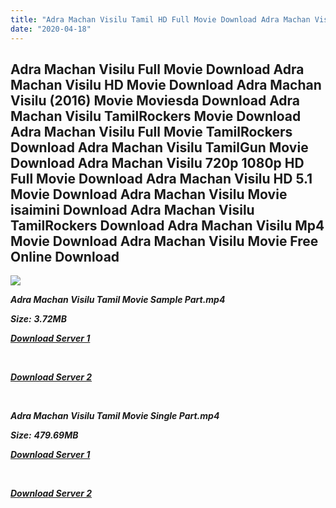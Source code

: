 ```yaml
---
title: "Adra Machan Visilu Tamil HD Full Movie Download Adra Machan Visilu Tamil HD Movie Download"
date: "2020-04-18"
---
```


## Adra Machan Visilu Full Movie Download Adra Machan Visilu HD Movie Download Adra Machan Visilu (2016) Movie Moviesda Download Adra Machan Visilu TamilRockers Movie Download Adra Machan Visilu Full Movie TamilRockers Download Adra Machan Visilu TamilGun Movie Download Adra Machan Visilu 720p 1080p HD Full Movie Download Adra Machan Visilu HD 5.1 Movie Download Adra Machan Visilu Movie isaimini Download Adra Machan Visilu TamilRockers Download Adra Machan Visilu Mp4 Movie Download Adra Machan Visilu Movie Free Online Download

![](https://images.moviebuff.com/a221c096-699d-429a-937a-347c1945f534?w=1000)

**_Adra Machan Visilu Tamil Movie Sample Part.mp4_**

**_Size:_** **_3.72MB_**

**_[Download Server 1](http://s1.uptofiles.net//files/Tamil{300377c8a1a3ba2999b4bbe3381b1ea1a812b0b70d21946c68d529294a5c2999}202016{300377c8a1a3ba2999b4bbe3381b1ea1a812b0b70d21946c68d529294a5c2999}20Movies/Adra{300377c8a1a3ba2999b4bbe3381b1ea1a812b0b70d21946c68d529294a5c2999}20Machan{300377c8a1a3ba2999b4bbe3381b1ea1a812b0b70d21946c68d529294a5c2999}20Visilu{300377c8a1a3ba2999b4bbe3381b1ea1a812b0b70d21946c68d529294a5c2999}20(2016)/Adra{300377c8a1a3ba2999b4bbe3381b1ea1a812b0b70d21946c68d529294a5c2999}20Machan{300377c8a1a3ba2999b4bbe3381b1ea1a812b0b70d21946c68d529294a5c2999}20Visilu{300377c8a1a3ba2999b4bbe3381b1ea1a812b0b70d21946c68d529294a5c2999}20(640x360)/Adra{300377c8a1a3ba2999b4bbe3381b1ea1a812b0b70d21946c68d529294a5c2999}20Machan{300377c8a1a3ba2999b4bbe3381b1ea1a812b0b70d21946c68d529294a5c2999}20Visilu{300377c8a1a3ba2999b4bbe3381b1ea1a812b0b70d21946c68d529294a5c2999}20HD{300377c8a1a3ba2999b4bbe3381b1ea1a812b0b70d21946c68d529294a5c2999}20Sample.mp4)_**

**_[  
](http://s1.uptofiles.net//files/Tamil{300377c8a1a3ba2999b4bbe3381b1ea1a812b0b70d21946c68d529294a5c2999}202016{300377c8a1a3ba2999b4bbe3381b1ea1a812b0b70d21946c68d529294a5c2999}20Movies/Adra{300377c8a1a3ba2999b4bbe3381b1ea1a812b0b70d21946c68d529294a5c2999}20Machan{300377c8a1a3ba2999b4bbe3381b1ea1a812b0b70d21946c68d529294a5c2999}20Visilu{300377c8a1a3ba2999b4bbe3381b1ea1a812b0b70d21946c68d529294a5c2999}20(2016)/Adra{300377c8a1a3ba2999b4bbe3381b1ea1a812b0b70d21946c68d529294a5c2999}20Machan{300377c8a1a3ba2999b4bbe3381b1ea1a812b0b70d21946c68d529294a5c2999}20Visilu{300377c8a1a3ba2999b4bbe3381b1ea1a812b0b70d21946c68d529294a5c2999}20(640x360)/Adra{300377c8a1a3ba2999b4bbe3381b1ea1a812b0b70d21946c68d529294a5c2999}20Machan{300377c8a1a3ba2999b4bbe3381b1ea1a812b0b70d21946c68d529294a5c2999}20Visilu{300377c8a1a3ba2999b4bbe3381b1ea1a812b0b70d21946c68d529294a5c2999}20HD{300377c8a1a3ba2999b4bbe3381b1ea1a812b0b70d21946c68d529294a5c2999}20Sample.mp4)_**

**_[Download Server 2](http://s1.uptofiles.net//files/Tamil{300377c8a1a3ba2999b4bbe3381b1ea1a812b0b70d21946c68d529294a5c2999}202016{300377c8a1a3ba2999b4bbe3381b1ea1a812b0b70d21946c68d529294a5c2999}20Movies/Adra{300377c8a1a3ba2999b4bbe3381b1ea1a812b0b70d21946c68d529294a5c2999}20Machan{300377c8a1a3ba2999b4bbe3381b1ea1a812b0b70d21946c68d529294a5c2999}20Visilu{300377c8a1a3ba2999b4bbe3381b1ea1a812b0b70d21946c68d529294a5c2999}20(2016)/Adra{300377c8a1a3ba2999b4bbe3381b1ea1a812b0b70d21946c68d529294a5c2999}20Machan{300377c8a1a3ba2999b4bbe3381b1ea1a812b0b70d21946c68d529294a5c2999}20Visilu{300377c8a1a3ba2999b4bbe3381b1ea1a812b0b70d21946c68d529294a5c2999}20(640x360)/Adra{300377c8a1a3ba2999b4bbe3381b1ea1a812b0b70d21946c68d529294a5c2999}20Machan{300377c8a1a3ba2999b4bbe3381b1ea1a812b0b70d21946c68d529294a5c2999}20Visilu{300377c8a1a3ba2999b4bbe3381b1ea1a812b0b70d21946c68d529294a5c2999}20HD{300377c8a1a3ba2999b4bbe3381b1ea1a812b0b70d21946c68d529294a5c2999}20Sample.mp4)_**

**_[  
](http://s1.uptofiles.net//files/Tamil{300377c8a1a3ba2999b4bbe3381b1ea1a812b0b70d21946c68d529294a5c2999}202016{300377c8a1a3ba2999b4bbe3381b1ea1a812b0b70d21946c68d529294a5c2999}20Movies/Adra{300377c8a1a3ba2999b4bbe3381b1ea1a812b0b70d21946c68d529294a5c2999}20Machan{300377c8a1a3ba2999b4bbe3381b1ea1a812b0b70d21946c68d529294a5c2999}20Visilu{300377c8a1a3ba2999b4bbe3381b1ea1a812b0b70d21946c68d529294a5c2999}20(2016)/Adra{300377c8a1a3ba2999b4bbe3381b1ea1a812b0b70d21946c68d529294a5c2999}20Machan{300377c8a1a3ba2999b4bbe3381b1ea1a812b0b70d21946c68d529294a5c2999}20Visilu{300377c8a1a3ba2999b4bbe3381b1ea1a812b0b70d21946c68d529294a5c2999}20(640x360)/Adra{300377c8a1a3ba2999b4bbe3381b1ea1a812b0b70d21946c68d529294a5c2999}20Machan{300377c8a1a3ba2999b4bbe3381b1ea1a812b0b70d21946c68d529294a5c2999}20Visilu{300377c8a1a3ba2999b4bbe3381b1ea1a812b0b70d21946c68d529294a5c2999}20HD{300377c8a1a3ba2999b4bbe3381b1ea1a812b0b70d21946c68d529294a5c2999}20Sample.mp4)_**

**_Adra Machan Visilu Tamil Movie Single Part.mp4_**

**_Size:_** **_479.69MB_**

**_[Download Server 1](http://s1.uptofiles.net//files/Tamil{300377c8a1a3ba2999b4bbe3381b1ea1a812b0b70d21946c68d529294a5c2999}202016{300377c8a1a3ba2999b4bbe3381b1ea1a812b0b70d21946c68d529294a5c2999}20Movies/Adra{300377c8a1a3ba2999b4bbe3381b1ea1a812b0b70d21946c68d529294a5c2999}20Machan{300377c8a1a3ba2999b4bbe3381b1ea1a812b0b70d21946c68d529294a5c2999}20Visilu{300377c8a1a3ba2999b4bbe3381b1ea1a812b0b70d21946c68d529294a5c2999}20(2016)/Adra{300377c8a1a3ba2999b4bbe3381b1ea1a812b0b70d21946c68d529294a5c2999}20Machan{300377c8a1a3ba2999b4bbe3381b1ea1a812b0b70d21946c68d529294a5c2999}20Visilu{300377c8a1a3ba2999b4bbe3381b1ea1a812b0b70d21946c68d529294a5c2999}20(640x360)/Adra{300377c8a1a3ba2999b4bbe3381b1ea1a812b0b70d21946c68d529294a5c2999}20Machan{300377c8a1a3ba2999b4bbe3381b1ea1a812b0b70d21946c68d529294a5c2999}20Visilu{300377c8a1a3ba2999b4bbe3381b1ea1a812b0b70d21946c68d529294a5c2999}20HD.mp4)_**

**_[  
](http://s1.uptofiles.net//files/Tamil{300377c8a1a3ba2999b4bbe3381b1ea1a812b0b70d21946c68d529294a5c2999}202016{300377c8a1a3ba2999b4bbe3381b1ea1a812b0b70d21946c68d529294a5c2999}20Movies/Adra{300377c8a1a3ba2999b4bbe3381b1ea1a812b0b70d21946c68d529294a5c2999}20Machan{300377c8a1a3ba2999b4bbe3381b1ea1a812b0b70d21946c68d529294a5c2999}20Visilu{300377c8a1a3ba2999b4bbe3381b1ea1a812b0b70d21946c68d529294a5c2999}20(2016)/Adra{300377c8a1a3ba2999b4bbe3381b1ea1a812b0b70d21946c68d529294a5c2999}20Machan{300377c8a1a3ba2999b4bbe3381b1ea1a812b0b70d21946c68d529294a5c2999}20Visilu{300377c8a1a3ba2999b4bbe3381b1ea1a812b0b70d21946c68d529294a5c2999}20(640x360)/Adra{300377c8a1a3ba2999b4bbe3381b1ea1a812b0b70d21946c68d529294a5c2999}20Machan{300377c8a1a3ba2999b4bbe3381b1ea1a812b0b70d21946c68d529294a5c2999}20Visilu{300377c8a1a3ba2999b4bbe3381b1ea1a812b0b70d21946c68d529294a5c2999}20HD.mp4)_**

**_[Download Server 2](http://s1.uptofiles.net//files/Tamil{300377c8a1a3ba2999b4bbe3381b1ea1a812b0b70d21946c68d529294a5c2999}202016{300377c8a1a3ba2999b4bbe3381b1ea1a812b0b70d21946c68d529294a5c2999}20Movies/Adra{300377c8a1a3ba2999b4bbe3381b1ea1a812b0b70d21946c68d529294a5c2999}20Machan{300377c8a1a3ba2999b4bbe3381b1ea1a812b0b70d21946c68d529294a5c2999}20Visilu{300377c8a1a3ba2999b4bbe3381b1ea1a812b0b70d21946c68d529294a5c2999}20(2016)/Adra{300377c8a1a3ba2999b4bbe3381b1ea1a812b0b70d21946c68d529294a5c2999}20Machan{300377c8a1a3ba2999b4bbe3381b1ea1a812b0b70d21946c68d529294a5c2999}20Visilu{300377c8a1a3ba2999b4bbe3381b1ea1a812b0b70d21946c68d529294a5c2999}20(640x360)/Adra{300377c8a1a3ba2999b4bbe3381b1ea1a812b0b70d21946c68d529294a5c2999}20Machan{300377c8a1a3ba2999b4bbe3381b1ea1a812b0b70d21946c68d529294a5c2999}20Visilu{300377c8a1a3ba2999b4bbe3381b1ea1a812b0b70d21946c68d529294a5c2999}20HD.mp4)_**
